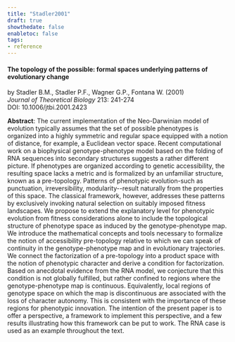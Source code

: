 ```yaml
---
title: "Stadler2001"
draft: true
showthedate: false
enabletoc: false
tags:
- reference
---
```


#### **The topology of the possible: formal spaces underlying patterns of evolutionary change**     
by Stadler B.M., Stadler P.F., Wagner G.P., Fontana W. (2001)         
*Journal of Theoretical Biology* 213: 241-274       
DOI: 10.1006/jtbi.2001.2423     

**Abstract**:  The current implementation of the Neo-Darwinian model of evolution typically assumes that the set of possible phenotypes is organized into a highly symmetric and regular space equipped with a notion of distance, for example, a Euclidean vector space. Recent computational work on a biophysical genotype-phenotype model based on the folding of RNA sequences into secondary structures suggests a rather different picture. If phenotypes are organized according to genetic accessibility, the resulting space lacks a metric and is formalized by an unfamiliar structure, known as a pre-topology. Patterns of phenotypic evolution-such as punctuation, irreversibility, modularity--result naturally from the properties of this space. The classical framework, however, addresses these patterns by exclusively invoking natural selection on suitably imposed fitness landscapes. We propose to extend the explanatory level for phenotypic evolution from fitness considerations alone to include the topological structure of phenotype space as induced by the genotype-phenotype map. We introduce the mathematical concepts and tools necessary to formalize the notion of accessibility pre-topology relative to which we can speak of continuity in the genotype-phenotype map and in evolutionary trajectories. We connect the factorization of a pre-topology into a product space with the notion of phenotypic character and derive a condition for factorization. Based on anecdotal evidence from the RNA model, we conjecture that this condition is not globally fulfilled, but rather confined to regions where the genotype-phenotype map is continuous. Equivalently, local regions of genotype space on which the map is discontinuous are associated with the loss of character autonomy. This is consistent with the importance of these regions for phenotypic innovation. The intention of the present paper is to offer a perspective, a framework to implement this perspective, and a few results illustrating how this framework can be put to work. The RNA case is used as an example throughout the text.

